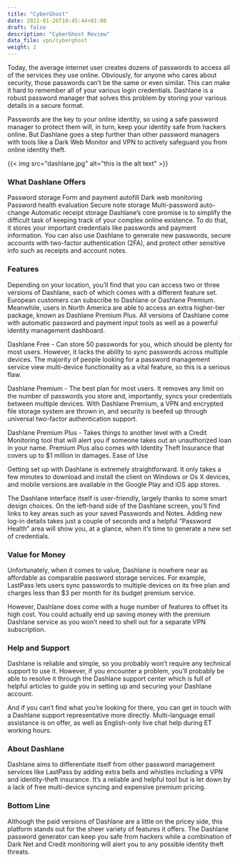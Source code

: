 ```yaml
---
title: "CyberGhost"
date: 2021-01-26T10:45:44+01:00
draft: false
description: "CyberGhost Review"
data_file: vpn/cyberghost
weight: 2
---
```


Today, the average internet user creates dozens of passwords to access all of the services they use online. Obviously, for anyone who cares about security, those passwords can’t be the same or even similar. This can make it hard to remember all of your various login credentials. Dashlane is a robust password manager that solves this problem by storing your various details in a secure format.

Passwords are the key to your online identity, so using a safe password manager to protect them will, in turn, keep your identity safe from hackers online. But Dashlane goes a step further than other password managers with tools like a Dark Web Monitor and VPN to actively safeguard you from online identity theft.

{{< img src="dashlane.jpg" alt="this is the alt text" >}}

### What Dashlane Offers

Password storage
Form and payment autofill
Dark web monitoring
Password health evaluation
Secure note storage
Multi-password auto-change
Automatic receipt storage
Dashlane’s core promise is to simplify the difficult task of keeping track of your complex online existence. To do that, it stores your important credentials like passwords and payment information. You can also use Dashlane to generate new passwords, secure accounts with two-factor authentication (2FA), and protect other sensitive info such as receipts and account notes. 

### Features 

Depending on your location, you’ll find that you can access two or three versions of Dashlane, each of which comes with a different feature set. European customers can subscribe to Dashlane or Dashlane Premium. Meanwhile, users in North America are able to access an extra higher-tier package, known as Dashlane Premium Plus. All versions of Dashlane come with automatic password and payment input tools as well as a powerful identity management dashboard. 


Dashlane Free - Can store 50 passwords for you, which should be plenty for most users. However, it lacks the ability to sync passwords across multiple devices. The majority of people looking for a password management service view multi-device functionality as a vital feature, so this is a serious flaw.  

Dashlane Premium - The best plan for most users. It removes any limit on the number of passwords you store and, importantly, syncs your credentials between multiple devices. With Dashlane Premium, a VPN and encrypted file storage system are thrown in, and security is beefed up through universal two-factor authentication support.  

Dashlane Premium Plus - Takes things to another level with a Credit Monitoring tool that will alert you if someone takes out an unauthorized loan in your name. Premium Plus also comes with Identity Theft Insurance that covers up to $1 million in damages. 
Ease of Use

Getting set up with Dashlane is extremely straightforward. It only takes a few minutes to download and install the client on Windows or Os X devices, and mobile versions are available in the Google Play and iOS app stores. 


The Dashlane interface itself is user-friendly, largely thanks to some smart design choices. On the left-hand side of the Dashlane screen, you’ll find links to key areas such as your saved Passwords and Notes. Adding new log-in details takes just a couple of seconds and a helpful “Password Health” area will show you, at a glance, when it’s time to generate a new set of credentials. 


### Value for Money

Unfortunately, when it comes to value, Dashlane is nowhere near as affordable as comparable password storage services. For example, LastPass lets users sync passwords to multiple devices on its free plan and charges less than $3 per month for its budget premium service. 

However, Dashlane does come with a huge number of features to offset its high cost. You could actually end up saving money with the premium Dashlane service as you won’t need to shell out for a separate VPN subscription.

### Help and Support

Dashlane is reliable and simple, so you probably won’t require any technical support to use it. However, if you encounter a problem, you’ll probably be able to resolve it through the Dashlane support center which is full of helpful articles to guide you in setting up and securing your Dashlane account. 


And if you can’t find what you’re looking for there, you can get in touch with a Dashlane support representative more directly. Multi-language email assistance is on offer, as well as English-only live chat help during ET working hours. 

### About Dashlane

Dashlane aims to differentiate itself from other password management services like LastPass by adding extra bells and whistles including a VPN and identity-theft insurance. It’s a reliable and helpful tool but is let down by a lack of free multi-device syncing and expensive premium pricing. 

### Bottom Line

Although the paid versions of Dashlane are a little on the pricey side, this platform stands out for the sheer variety of features it offers. The Dashlane password generator can keep you safe from hackers while a combination of Dark Net and Credit monitoring will alert you to any possible identity theft threats. 